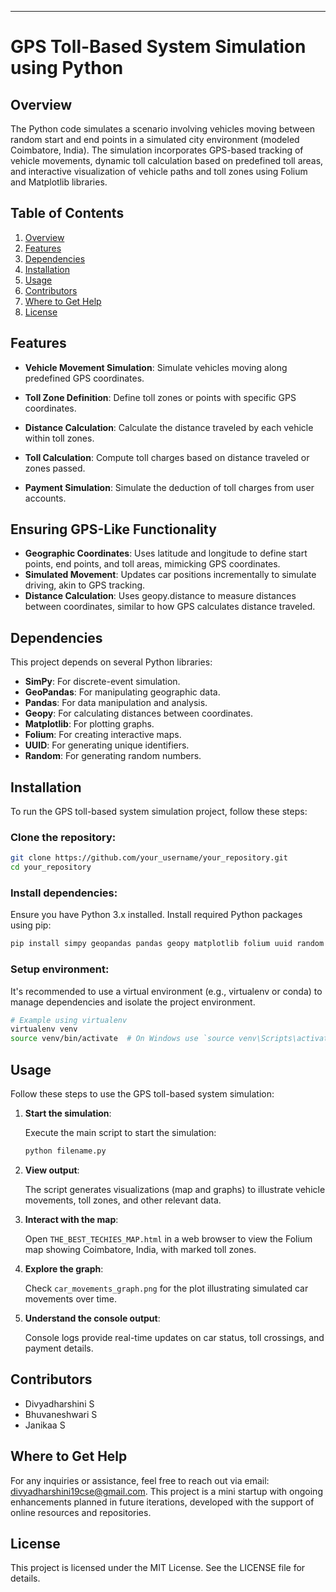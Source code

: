 ---

# GPS Toll-Based System Simulation using Python

## Overview

The Python code simulates a scenario involving vehicles moving between random start and end points in a simulated city environment (modeled Coimbatore, India). The simulation incorporates GPS-based tracking of vehicle movements, dynamic toll calculation based on predefined toll areas, and interactive visualization of vehicle paths and toll zones using Folium and Matplotlib libraries.

## Table of Contents

1. [Overview](#overview)
2. [Features](#features)
3. [Dependencies](#dependencies)
4. [Installation](#installation)
5. [Usage](#usage)
6. [Contributors](#contributors)
7. [Where to Get Help](#where-to-get-help)
8. [License](#license)

## Features

- **Vehicle Movement Simulation**: Simulate vehicles moving along predefined GPS coordinates.
  
- **Toll Zone Definition**: Define toll zones or points with specific GPS coordinates.
  
- **Distance Calculation**: Calculate the distance traveled by each vehicle within toll zones.
  
- **Toll Calculation**: Compute toll charges based on distance traveled or zones passed.
  
- **Payment Simulation**: Simulate the deduction of toll charges from user accounts.
## Ensuring GPS-Like Functionality
- **Geographic Coordinates**:
  Uses latitude and longitude to define start points, end points, and toll areas, mimicking GPS coordinates.
- **Simulated Movement**:
  Updates car positions incrementally to simulate driving, akin to GPS tracking.
- **Distance Calculation**:
  Uses geopy.distance to measure distances between coordinates, similar to how GPS calculates distance traveled.

## Dependencies

This project depends on several Python libraries:

- **SimPy**: For discrete-event simulation.
- **GeoPandas**: For manipulating geographic data.
- **Pandas**: For data manipulation and analysis.
- **Geopy**: For calculating distances between coordinates.
- **Matplotlib**: For plotting graphs.
- **Folium**: For creating interactive maps.
- **UUID**: For generating unique identifiers.
- **Random**: For generating random numbers.

## Installation

To run the GPS toll-based system simulation project, follow these steps:

### Clone the repository:

```bash
git clone https://github.com/your_username/your_repository.git
cd your_repository
```

### Install dependencies:

Ensure you have Python 3.x installed. Install required Python packages using pip:

```bash
pip install simpy geopandas pandas geopy matplotlib folium uuid random
```

### Setup environment:

It's recommended to use a virtual environment (e.g., virtualenv or conda) to manage dependencies and isolate the project environment.

```bash
# Example using virtualenv
virtualenv venv
source venv/bin/activate  # On Windows use `source venv\Scripts\activate`
```

## Usage

Follow these steps to use the GPS toll-based system simulation:

1. **Start the simulation**:

   Execute the main script to start the simulation:
   
   ```bash
   python filename.py
   ```

2. **View output**:

   The script generates visualizations (map and graphs) to illustrate vehicle movements, toll zones, and other relevant data.

3. **Interact with the map**:

   Open `THE_BEST_TECHIES_MAP.html` in a web browser to view the Folium map showing Coimbatore, India, with marked toll zones.

4. **Explore the graph**:

   Check `car_movements_graph.png` for the plot illustrating simulated car movements over time.

5. **Understand the console output**:

   Console logs provide real-time updates on car status, toll crossings, and payment details.

## Contributors

- Divyadharshini S
- Bhuvaneshwari S
- Janikaa S

## Where to Get Help

For any inquiries or assistance, feel free to reach out via email: divyadharshini19cse@gmail.com. This project is a mini startup with ongoing enhancements planned in future iterations, developed with the support of online resources and repositories.

## License

This project is licensed under the MIT License. See the LICENSE file for details.
